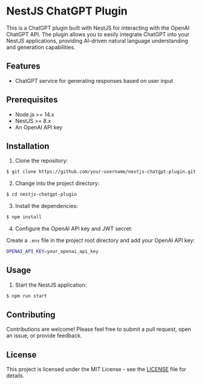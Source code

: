 # NestJS ChatGPT Plugin

This is a ChatGPT plugin built with NestJS for interacting with the OpenAI ChatGPT API. The plugin allows you to easily integrate ChatGPT into your NestJS applications, providing AI-driven natural language understanding and generation capabilities.

## Features

- ChatGPT service for generating responses based on user input

## Prerequisites

- Node.js >= 14.x
- NestJS >= 8.x
- An OpenAI API key

## Installation

1. Clone the repository:

```bash
$ git clone https://github.com/your-username/nestjs-chatgpt-plugin.git
```

2. Change into the project directory:

```bash
$ cd nestjs-chatgpt-plugin
```

3. Install the dependencies:

```bash
$ npm install
```

4. Configure the OpenAI API key and JWT secret:

Create a `.env` file in the project root directory and add your OpenAI API key:

```bash
OPENAI_API_KEY=your_openai_api_key
```

## Usage

1. Start the NestJS application:

```bash
$ npm run start
```

## Contributing

Contributions are welcome! Please feel free to submit a pull request, open an issue, or provide feedback.

## License

This project is licensed under the MIT License - see the [LICENSE](LICENSE) file for details.
